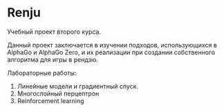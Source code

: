 # Renju

Учебный проект второго курса.

Данный проект заключается в изучении подходов, использующихся в AlphaGo и AlphaGo Zero, и их реализации при создании собственного алгоритма для игры в рендзю.

Лабораторные работы:
  1) Линейные модели и градиентный спуск.
  2) Многослойный перцептрон
  4) Reinforcement learning
